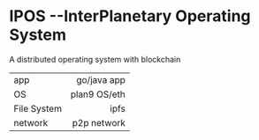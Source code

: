 # IPOS --InterPlanetary Operating System
A distributed operating system with blockchain


 
|          |     | 
| --------     | -----:   | 
| app          | go/java app| 
| OS           | plan9 OS/eth| 
| File System  |   ipfs  |  
| network      |    p2p network   |  
